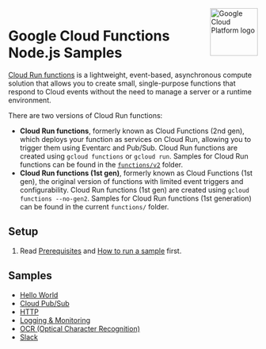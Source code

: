<img src="https://avatars2.githubusercontent.com/u/2810941?v=3&s=96" alt="Google Cloud Platform logo" title="Google Cloud Platform" align="right" height="96" width="96"/>

# Google Cloud Functions Node.js Samples

[Cloud Run functions](https://cloud.google.com/functions/docs/concepts/overview) is a lightweight, event-based, asynchronous compute solution that allows you to create small, single-purpose functions that respond to Cloud events without the need to manage a server or a runtime environment.

There are two versions of Cloud Run functions:

* **Cloud Run functions**, formerly known as Cloud Functions (2nd gen), which deploys your function as services on Cloud Run, allowing you to trigger them using Eventarc and Pub/Sub. Cloud Run functions are created using `gcloud functions` or `gcloud run`. Samples for Cloud Run functions can be found in the [`functions/v2`](v2/) folder.
* **Cloud Run functions (1st gen)**, formerly known as Cloud Functions (1st gen), the original version of functions with limited event triggers and configurability. Cloud Run functions (1st gen) are created using `gcloud functions --no-gen2`. Samples for Cloud Run functions (1st generation) can be found in the current `functions/` folder.

## Setup

1. Read [Prerequisites][prereq] and [How to run a sample][run] first.

[prereq]: ../README.md#setup
[run]: ../README.md#how-to-run-a-sample

## Samples

* [Hello World](helloworld/)
* [Cloud Pub/Sub](v2/helloPubSub)
* [HTTP](http/)
* [Logging & Monitoring](log/)
* [OCR (Optical Character Recognition)](ocr/)
* [Slack](slack/)
